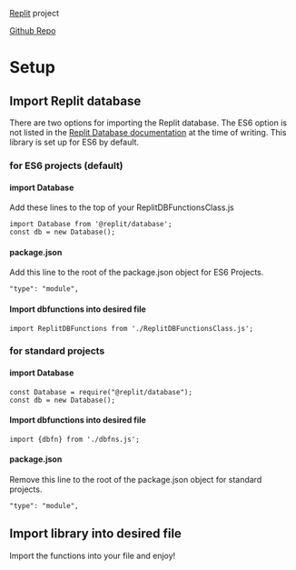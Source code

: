 [Replit](https://replit.com/@GeorgeSchafer/ReplitDB) project

[Github Repo](https://github.com/GeorgeSchafer/ReplitDBFunctions)

# Setup

## Import Replit database

There are two options for importing the Replit database. The ES6 option is not listed in the [Replit Database documentation](https://docs.replit.com/hosting/databases/replit-database) at the time of writing. This library is set up for ES6 by default.

### for ES6 projects (default)

#### import Database

Add these lines to the top of your ReplitDBFunctionsClass.js 

```
import Database from '@replit/database';
const db = new Database();
```

#### package.json

Add this line to the root of the package.json object for ES6 Projects.

```
"type": "module",
```

#### Import dbfunctions into desired file

```
import ReplitDBFunctions from './ReplitDBFunctionsClass.js';
```

### for standard projects

#### import Database

```
const Database = require("@replit/database");
const db = new Database();
```

#### Import dbfunctions into desired file

```
import {dbfn} from './dbfns.js';
```

#### package.json

Remove this line to the root of the package.json object for standard projects.

```
"type": "module",
```

## Import library into desired file

Import the functions into your file and enjoy!